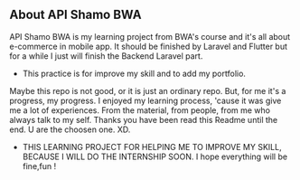## About API Shamo BWA

API Shamo BWA is my learning project from BWA's course and it's all about e-commerce in mobile app. It should be finished by Laravel and Flutter but for a while I just will finish the Backend Laravel part.

- This practice is for improve my skill and to add my portfolio.

Maybe this repo is not good, or it is just an ordinary repo. But, for me it's a progress, my progress. 
I enjoyed my learning process, 'cause it was give me a lot of experiences. From the material, from people, from me who always talk to my self.
Thanks you have been read this Readme until the end. U are the choosen one. XD.

- THIS LEARNING PROJECT FOR HELPING ME TO IMPROVE MY SKILL, BECAUSE I WILL DO THE INTERNSHIP SOON.
I hope everything will be fine,fun !
